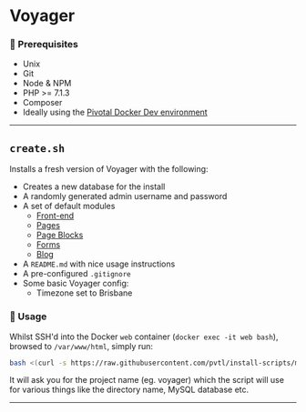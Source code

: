 # Voyager

### 🤞 Prerequisites

- Unix
- Git
- Node & NPM
- PHP >= 7.1.3
- Composer
- Ideally using the [Pivotal Docker Dev environment](https://github.com/pvtl/docker-dev)

---

##  `create.sh`

Installs a fresh version of Voyager with the following:

- Creates a new database for the install
- A randomly generated admin username and password
- A set of default modules
    - [Front-end](https://github.com/pvtl/voyager-frontend)
    - [Pages](https://github.com/pvtl/voyager-pages)
    - [Page Blocks](https://github.com/pvtl/voyager-page-blocks)
    - [Forms](https://github.com/pvtl/voyager-forms)
    - [Blog](https://github.com/pvtl/voyager-posts)
- A `README.md` with nice usage instructions
- A pre-configured `.gitignore`
- Some basic Voyager config:
    - Timezone set to Brisbane

### 🚀 Usage

Whilst SSH'd into the Docker `web` container (`docker exec -it web bash`), browsed to `/var/www/html`, simply run:

```bash
bash <(curl -s https://raw.githubusercontent.com/pvtl/install-scripts/master/voyager/create.sh -L)
```

It will ask you for the project name (eg. voyager) which the script will use for various things like the directory name, MySQL database etc.

---
